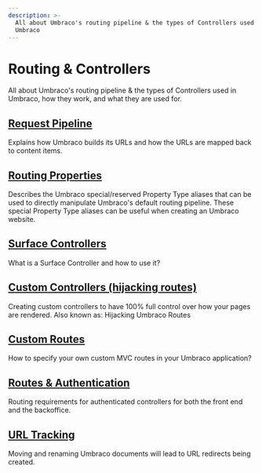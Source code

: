 ```yaml
---
description: >-
  All about Umbraco's routing pipeline & the types of Controllers used in
  Umbraco
---
```


# Routing & Controllers

All about Umbraco's routing pipeline & the types of Controllers used in Umbraco, how they work, and what they are used for.

## [Request Pipeline](request-pipeline/)

Explains how Umbraco builds its URLs and how the URLs are mapped back to content items.

## [Routing Properties](routing-properties.md)

Describes the Umbraco special/reserved Property Type aliases that can be used to directly manipulate Umbraco's default routing pipeline. These special Property Type aliases can be useful when creating an Umbraco website.

## [Surface Controllers](surface-controllers/)

What is a Surface Controller and how to use it?

## [Custom Controllers (hijacking routes)](./#custom-controllers-hijacking-routes)

Creating custom controllers to have 100% full control over how your pages are rendered. Also known as: Hijacking Umbraco Routes

## [Custom Routes](../../implementation/custom-routing/)

How to specify your own custom MVC routes in your Umbraco application?

## [Routes & Authentication](./#routes-and-authentication)

Routing requirements for authenticated controllers for both the front end and the backoffice.

## [URL Tracking](url-tracking.md)

Moving and renaming Umbraco documents will lead to URL redirects being created.
